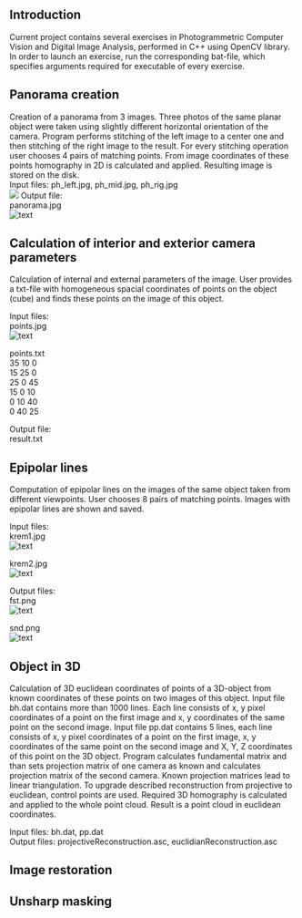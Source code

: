 ## Introduction

Current project contains several exercises in Photogrammetric Computer Vision and Digital Image Analysis, performed in C++ using OpenCV library. In order to launch an exercise, run the corresponding bat-file, which specifies arguments required for executable of every exercise.

## Panorama creation

Creation of a panorama from 3 images. Three photos of the same planar object were taken using slightly different horizontal orientation of the camera. Program performs stitching of the left image to a center one and then stitching of the right image to the result. For every stitching operation user chooses 4 pairs of matching points. From image coordinates of these points homography in 2D is calculated and applied. Resulting image is stored on the disk.  
Input files: ph_left.jpg, ph_mid.jpg, ph_rig.jpg  
<img src = "panorama_creation/ph_left.jpg">
Output file:  
panorama.jpg  
![text](/panorama_creation/panorama.png "panorama")

## Calculation of interior and exterior camera parameters 

Calculation of internal and external parameters of the image. User provides a txt-file with homogeneous 
spacial coordinates of points on the object (cube) and finds these points on the image of this object.  

Input files:  
points.jpg  
![text](/calc_camera_parameters/points.JPG "points")

points.txt  
35 10 0  
15 25 0  
25 0 45  
15 0 10  
0 10 40  
0 40 25  

Output file:  
result.txt  

## Epipolar lines

Computation of epipolar lines on the images of the same object taken from different viewpoints. 
User chooses 8 pairs of matching points. Images with epipolar lines are shown and saved.  

Input files:  
krem1.jpg  
![text](/epipolar_lines/krem1.JPG "krem1")  

krem2.jpg  
![text](/epipolar_lines/krem2.JPG "krem2")  

Output files:  
fst.png  
![text](/epipolar_lines/fst.png "first")  

snd.png   
![text](/epipolar_lines/snd.png "second")

## Object in 3D

Calculation of 3D euclidean coordinates of points of a 3D-object from known coordinates of these 
points on two images of this object. Input file bh.dat contains 
more than 1000 lines. Each line consists of x, y pixel coordinates of a point on the first 
image and x, y coordinates of the same point on the second image. Input file pp.dat contains 5 lines, each line consists of x, y pixel coordinates of a point on the first image, x, y coordinates 
of the same point on the second image and X, Y, Z coordinates of this point on the 3D object. 
Program calculates fundamental matrix and than sets projection matrix of one camera as known 
and calculates projection matrix of the second camera. Known projection matrices lead to 
linear triangulation. To upgrade described reconstruction from projective to euclidean, 
control points are used. Required 3D homography is calculated and applied to the whole 
point cloud. Result is a point cloud in euclidean coordinates.  

Input files: 
bh.dat, pp.dat  
Output files: 
projectiveReconstruction.asc, euclidianReconstruction.asc  

## Image restoration

## Unsharp masking

